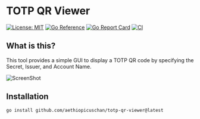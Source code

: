 # TOTP QR Viewer

[![License: MIT](https://img.shields.io/badge/License-MIT-brightgreen?style=flat-square)](/LICENSE)
[![Go Reference](https://pkg.go.dev/badge/github.com/aethiopicuschan/totp-qr-viewer.svg)](https://pkg.go.dev/github.com/aethiopicuschan/totp-qr-viewer)
[![Go Report Card](https://goreportcard.com/badge/github.com/aethiopicuschan/totp-qr-viewer)](https://goreportcard.com/report/github.com/aethiopicuschan/totp-qr-viewer)
[![CI](https://github.com/aethiopicuschan/totp-qr-viewer/actions/workflows/ci.yaml/badge.svg)](https://github.com/aethiopicuschan/totp-qr-viewer/actions/workflows/ci.yaml)

## What is this?

This tool provides a simple GUI to display a TOTP QR code by specifying the Secret, Issuer, and Account Name.

![ScreenShot](https://github.com/user-attachments/assets/7be60373-dd1e-4c6b-bffd-12731626845c)

## Installation

```sh
go install github.com/aethiopicuschan/totp-qr-viewer@latest
```

